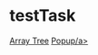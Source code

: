 # testTask

<a href="https://ryazyk.github.io/arrayTree/"> Array Tree</a>
<a href="https://ryazyk.github.io/popup/"> Popup/a>
